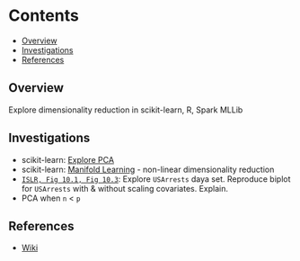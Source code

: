 # Contents
* [Overview](#overview)
* [Investigations](#investigations)
* [References](#references)

## Overview
Explore dimensionality reduction in scikit-learn, R, Spark MLLib

## Investigations
* scikit-learn: [Explore PCA](pca.ipynb)
* scikit-learn: [Manifold Learning](manifold-learning.ipynb) - non-linear dimensionality reduction
* [`ISLR, Fig 10.1, Fig 10.3`](USArrests.md): Explore `USArrests` daya set. Reproduce biplot for `USArrests` with & without scaling covariates. Explain.
* PCA when `n` < `p`

## References
* [Wiki](https://github.com/niranjv/ml-notes/wiki/Dimensionality-Reduction)
